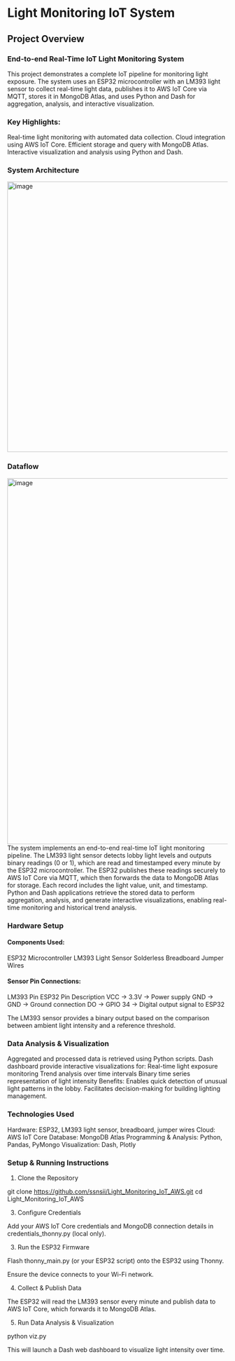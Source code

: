 # Light Monitoring IoT System
## Project Overview

### End-to-end Real-Time IoT Light Monitoring System

This project demonstrates a complete IoT pipeline for monitoring light exposure. The system uses an ESP32 microcontroller with an LM393 light sensor to collect real-time light data, publishes it to AWS IoT Core via MQTT, stores it in MongoDB Atlas, and uses Python and Dash for aggregation, analysis, and interactive visualization.

### Key Highlights:
Real-time light monitoring with automated data collection.
Cloud integration using AWS IoT Core.
Efficient storage and query with MongoDB Atlas.
Interactive visualization and analysis using Python and Dash.


### System Architecture
<img width="1162" height="617" alt="image" src="https://github.com/user-attachments/assets/a80d908e-0586-48bc-a2af-b07c2a26f91d" />

### Dataflow
<img width="1262" height="835" alt="image" src="https://github.com/user-attachments/assets/abb3c97e-7447-467e-96dc-7cdeebc54684" />
The system implements an end-to-end real-time IoT light monitoring pipeline. The LM393 light sensor detects lobby light levels and outputs binary readings (0 or 1), which are read and timestamped every minute by the ESP32 microcontroller. The ESP32 publishes these readings securely to AWS IoT Core via MQTT, which then forwards the data to MongoDB Atlas for storage. Each record includes the light value, unit, and timestamp. Python and Dash applications retrieve the stored data to perform aggregation, analysis, and generate interactive visualizations, enabling real-time monitoring and historical trend analysis.

### Hardware Setup

#### Components Used:
ESP32 Microcontroller
LM393 Light Sensor
Solderless Breadboard
Jumper Wires

#### Sensor Pin Connections:
LM393 Pin	   ESP32 Pin	     Description
VCC        -> 3.3V         -> Power supply
GND        -> GND          -> Ground connection
DO         -> GPIO 34      -> Digital output signal to ESP32

The LM393 sensor provides a binary output based on the comparison between ambient light intensity and a reference threshold.

### Data Analysis & Visualization

Aggregated and processed data is retrieved using Python scripts.
Dash dashboard provide interactive visualizations for:
Real-time light exposure monitoring
Trend analysis over time intervals
Binary time series representation of light intensity
Benefits:
Enables quick detection of unusual light patterns in the lobby.
Facilitates decision-making for building lighting management.

### Technologies Used
Hardware: ESP32, LM393 light sensor, breadboard, jumper wires
Cloud: AWS IoT Core
Database: MongoDB Atlas
Programming & Analysis: Python, Pandas, PyMongo
Visualization: Dash, Plotly

### Setup & Running Instructions

1. Clone the Repository

git clone https://github.com/ssnsii/Light_Monitoring_IoT_AWS.git
cd Light_Monitoring_IoT_AWS

3. Configure Credentials

Add your AWS IoT Core credentials and MongoDB connection details in credentials_thonny.py (local only).

3. Run the ESP32 Firmware

Flash thonny_main.py (or your ESP32 script) onto the ESP32 using Thonny.

Ensure the device connects to your Wi-Fi network.

4. Collect & Publish Data

The ESP32 will read the LM393 sensor every minute and publish data to AWS IoT Core, which forwards it to MongoDB Atlas.

5. Run Data Analysis & Visualization

python viz.py

This will launch a Dash web dashboard to visualize light intensity over time.
